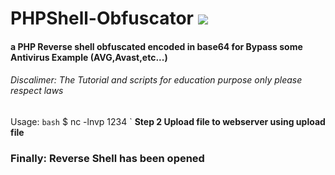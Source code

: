 # PHPShell-Obfuscator ![](https://www.virustotal.com/gui/file/d502bdb4af09e188b1259ccf73682b8f1fa4dafdf570a6e2d57522895831f37b/detection)
#### a PHP Reverse shell obfuscated encoded in base64 for Bypass some Antivirus Example (AVG,Avast,etc...) ####
###### Discalimer: The Tutorial and scripts for education purpose only please respect laws ######

Usage:
`bash`
$ nc -lnvp 1234
`
**Step 2 Upload file to webserver using upload file**
### Finally: Reverse Shell has been opened ###
